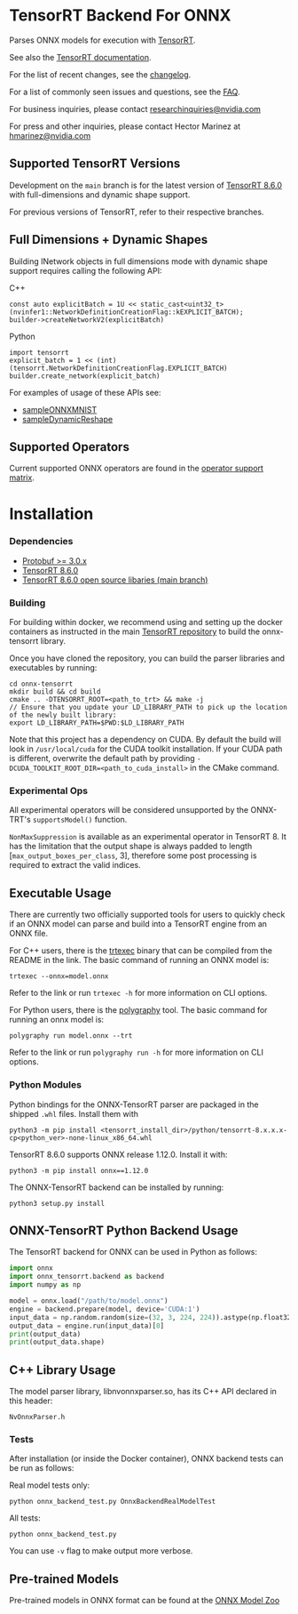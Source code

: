 <!--- SPDX-License-Identifier: Apache-2.0 -->

# TensorRT Backend For ONNX

Parses ONNX models for execution with [TensorRT](https://developer.nvidia.com/tensorrt).

See also the [TensorRT documentation](https://docs.nvidia.com/deeplearning/tensorrt/api/index.html).

For the list of recent changes, see the [changelog](docs/Changelog.md).

For a list of commonly seen issues and questions, see the [FAQ](docs/faq.md).

For business inquiries, please contact researchinquiries@nvidia.com

For press and other inquiries, please contact Hector Marinez at hmarinez@nvidia.com

## Supported TensorRT Versions

Development on the `main` branch is for the latest version of [TensorRT 8.6.0](https://developer.nvidia.com/nvidia-tensorrt-download) with full-dimensions and dynamic shape support.

For previous versions of TensorRT, refer to their respective branches.

## Full Dimensions + Dynamic Shapes

Building INetwork objects in full dimensions mode with dynamic shape support requires calling the following API:

C++

    const auto explicitBatch = 1U << static_cast<uint32_t>(nvinfer1::NetworkDefinitionCreationFlag::kEXPLICIT_BATCH);
    builder->createNetworkV2(explicitBatch)

Python

    import tensorrt
    explicit_batch = 1 << (int)(tensorrt.NetworkDefinitionCreationFlag.EXPLICIT_BATCH)
    builder.create_network(explicit_batch)

For examples of usage of these APIs see:
* [sampleONNXMNIST](https://github.com/NVIDIA/TensorRT/tree/main/samples/sampleOnnxMNIST)
* [sampleDynamicReshape](https://github.com/NVIDIA/TensorRT/tree/main/samples/sampleDynamicReshape)

## Supported Operators

Current supported ONNX operators are found in the [operator support matrix](docs/operators.md).

# Installation

### Dependencies

 - [Protobuf >= 3.0.x](https://github.com/google/protobuf/releases)
 - [TensorRT 8.6.0](https://developer.nvidia.com/tensorrt)
 - [TensorRT 8.6.0 open source libaries (main branch)](https://github.com/NVIDIA/TensorRT/)

### Building

For building within docker, we recommend using and setting up the docker containers as instructed in the main [TensorRT repository](https://github.com/NVIDIA/TensorRT#setting-up-the-build-environment) to build the onnx-tensorrt library.

Once you have cloned the repository, you can build the parser libraries and executables by running:

    cd onnx-tensorrt
    mkdir build && cd build
    cmake .. -DTENSORRT_ROOT=<path_to_trt> && make -j
    // Ensure that you update your LD_LIBRARY_PATH to pick up the location of the newly built library:
    export LD_LIBRARY_PATH=$PWD:$LD_LIBRARY_PATH

Note that this project has a dependency on CUDA. By default the build will look in `/usr/local/cuda` for the CUDA toolkit installation. If your CUDA path is different, overwrite the default path by providing `-DCUDA_TOOLKIT_ROOT_DIR=<path_to_cuda_install>` in the CMake command.

### Experimental Ops
All experimental operators will be considered unsupported by the ONNX-TRT's `supportsModel()` function.

`NonMaxSuppression` is available as an experimental operator in TensorRT 8. It has the limitation that the output shape is always padded to length [`max_output_boxes_per_class`, 3], therefore some post processing is required to extract the valid indices.

## Executable Usage

There are currently two officially supported tools for users to quickly check if an ONNX model can parse and build into a TensorRT engine from an ONNX file.

For C++ users, there is the [trtexec](https://github.com/NVIDIA/TensorRT/tree/release/8.6/samples/trtexec) binary that can be compiled from the README in the link. The basic command of running an ONNX model is:

`trtexec --onnx=model.onnx`

Refer to the link or run `trtexec -h` for more information on CLI options.

For Python users, there is the [polygraphy](https://github.com/NVIDIA/TensorRT/tree/main/tools/Polygraphy) tool. The basic command for running an onnx model is:

`polygraphy run model.onnx --trt`

Refer to the link or run `polygraphy run -h` for more information on CLI options.

### Python Modules

Python bindings for the ONNX-TensorRT parser are packaged in the shipped `.whl` files. Install them with

    python3 -m pip install <tensorrt_install_dir>/python/tensorrt-8.x.x.x-cp<python_ver>-none-linux_x86_64.whl

TensorRT 8.6.0 supports ONNX release 1.12.0. Install it with:

    python3 -m pip install onnx==1.12.0

The ONNX-TensorRT backend can be installed by running:

    python3 setup.py install

## ONNX-TensorRT Python Backend Usage

The TensorRT backend for ONNX can be used in Python as follows:

```python
import onnx
import onnx_tensorrt.backend as backend
import numpy as np

model = onnx.load("/path/to/model.onnx")
engine = backend.prepare(model, device='CUDA:1')
input_data = np.random.random(size=(32, 3, 224, 224)).astype(np.float32)
output_data = engine.run(input_data)[0]
print(output_data)
print(output_data.shape)
```

## C++ Library Usage

The model parser library, libnvonnxparser.so, has its C++ API declared in this header:

    NvOnnxParser.h

### Tests

After installation (or inside the Docker container), ONNX backend tests can be run as follows:

Real model tests only:

    python onnx_backend_test.py OnnxBackendRealModelTest

All tests:

    python onnx_backend_test.py

You can use `-v` flag to make output more verbose.

## Pre-trained Models

Pre-trained models in ONNX format can be found at the [ONNX Model Zoo](https://github.com/onnx/models)
